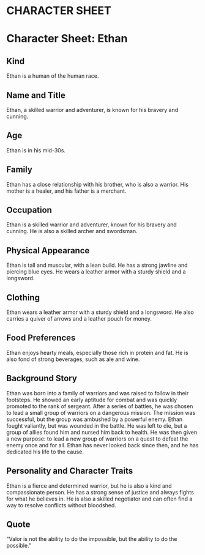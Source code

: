 # CHARACTER SHEET

# Character Sheet: Ethan

## Kind
Ethan is a human of the human race.

## Name and Title
Ethan, a skilled warrior and adventurer, is known for his bravery and cunning.

## Age
Ethan is in his mid-30s.

## Family
Ethan has a close relationship with his brother, who is also a warrior. His mother is a healer, and his father is a merchant.

## Occupation
Ethan is a skilled warrior and adventurer, known for his bravery and cunning. He is also a skilled archer and swordsman.

## Physical Appearance
Ethan is tall and muscular, with a lean build. He has a strong jawline and piercing blue eyes. He wears a leather armor with a sturdy shield and a longsword.

## Clothing
Ethan wears a leather armor with a sturdy shield and a longsword. He also carries a quiver of arrows and a leather pouch for money.

## Food Preferences
Ethan enjoys hearty meals, especially those rich in protein and fat. He is also fond of strong beverages, such as ale and wine.

## Background Story
Ethan was born into a family of warriors and was raised to follow in their footsteps. He showed an early aptitude for combat and was quickly promoted to the rank of sergeant. After a series of battles, he was chosen to lead a small group of warriors on a dangerous mission. The mission was successful, but the group was ambushed by a powerful enemy. Ethan fought valiantly, but was wounded in the battle. He was left to die, but a group of allies found him and nursed him back to health. He was then given a new purpose: to lead a new group of warriors on a quest to defeat the enemy once and for all. Ethan has never looked back since then, and he has dedicated his life to the cause.

## Personality and Character Traits
Ethan is a fierce and determined warrior, but he is also a kind and compassionate person. He has a strong sense of justice and always fights for what he believes in. He is also a skilled negotiator and can often find a way to resolve conflicts without bloodshed.

## Quote
"Valor is not the ability to do the impossible, but the ability to do the possible."
